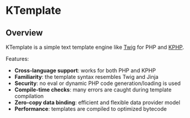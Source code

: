 # KTemplate

## Overview

KTemplate is a simple text template engine like [Twig](https://twig.symfony.com/) for PHP and [KPHP](https://github.com/VKCOM/kphp).

Features:

* **Cross-language support**: works for both PHP and KPHP
* **Familiarity**: the template syntax resembles Twig and Jinja
* **Security**: no eval or dynamic PHP code generation/loading is used
* **Compile-time checks**: many errors are caught during template compilation
* **Zero-copy data binding**: efficient and flexible data provider model
* **Performance**: templates are compiled to optimized bytecode
